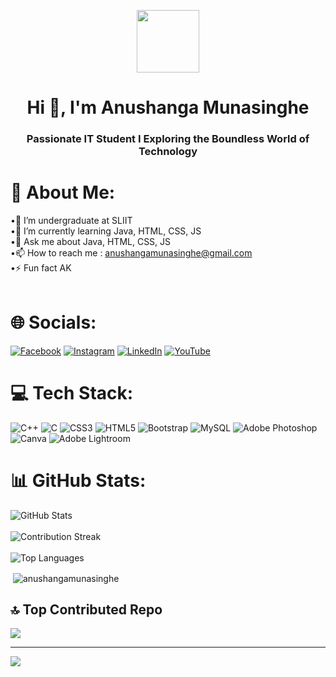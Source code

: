<p align="center" ><img  src = "https://github.com/7oSkaaa/7oSkaaa/blob/main/Images/about_me.gif?raw=true" width = 100px></p>

<h1 align="center">Hi 👋, I'm Anushanga Munasinghe</h1>
<h3 align="center">Passionate IT Student I Exploring the Boundless World of Technology</h3>


# 💫 About Me:
•👯 I’m undergraduate at SLIIT<br>•🌱 I’m currently learning Java, HTML, CSS, JS<br>•💬 Ask me about Java, HTML, CSS, JS<br>•📫 How to reach me : anushangamunasinghe@gmail.com<br>•⚡ Fun fact AK<br><br>


# 🌐 Socials:
[![Facebook](https://img.shields.io/badge/Facebook-%231877F2.svg?logo=Facebook&logoColor=white)](https://facebook.com/https://web.facebook.com/anushanga.kawshan.1) [![Instagram](https://img.shields.io/badge/Instagram-%23E4405F.svg?logo=Instagram&logoColor=white)](https://instagram.com/https://www.instagram.com/anushanga_kawshan/) [![LinkedIn](https://img.shields.io/badge/LinkedIn-%230077B5.svg?logo=linkedin&logoColor=white)](https://linkedin.com/in/https://www.linkedin.com/in/anushanga-kaushan-munasinghe-9b51882a2/) [![YouTube](https://img.shields.io/badge/YouTube-%23FF0000.svg?logo=YouTube&logoColor=white)](https://youtube.com/@https://www.youtube.com/channel/UCwWM7JSG8GYt78RKoM-5w0A) 

# 💻 Tech Stack:
![C++](https://img.shields.io/badge/c++-%2300599C.svg?style=flat&logo=c%2B%2B&logoColor=white) ![C](https://img.shields.io/badge/c-%2300599C.svg?style=flat&logo=c&logoColor=white) ![CSS3](https://img.shields.io/badge/css3-%231572B6.svg?style=flat&logo=css3&logoColor=white) ![HTML5](https://img.shields.io/badge/html5-%23E34F26.svg?style=flat&logo=html5&logoColor=white) ![Bootstrap](https://img.shields.io/badge/bootstrap-%238511FA.svg?style=flat&logo=bootstrap&logoColor=white) ![MySQL](https://img.shields.io/badge/mysql-%2300000f.svg?style=flat&logo=mysql&logoColor=white) ![Adobe Photoshop](https://img.shields.io/badge/adobe%20photoshop-%2331A8FF.svg?style=flat&logo=adobe%20photoshop&logoColor=white) ![Canva](https://img.shields.io/badge/Canva-%2300C4CC.svg?style=flat&logo=Canva&logoColor=white) ![Adobe Lightroom](https://img.shields.io/badge/Adobe%20Lightroom-31A8FF.svg?style=flat&logo=Adobe%20Lightroom&logoColor=white)


# 📊 GitHub Stats:

![GitHub Stats](https://github-readme-stats.vercel.app/api?username=AMunasinghe2001&theme=dark&hide_border=false&include_all_commits=true&count_private=true)<br/><br/>
![Contribution Streak](https://github-readme-streak-stats.herokuapp.com/?user=AMunasinghe2001&theme=dark&hide_border=false)<br/><br/>
![Top Languages](https://github-readme-stats.vercel.app/api/top-langs/?username=AMunasinghe2001&theme=dark&hide_border=false&include_all_commits=true&count_private=true&layout=compact)



<p>&nbsp;<img align="center" src="https://github-readme-stats.vercel.app/api?username=anushangamunasinghe&show_icons=true&locale=en" alt="anushangamunasinghe" /></p>



## 🔝 Top Contributed Repo
![](https://github-contributor-stats.vercel.app/api?username=AMunasinghe2001&limit=5&theme=dark&combine_all_yearly_contributions=true)

---
[![](https://visitcount.itsvg.in/api?id=AMunasinghe2001&icon=0&color=0)](https://visitcount.itsvg.in)

<!-- Proudly created with GPRM ( https://gprm.itsvg.in ) -->

